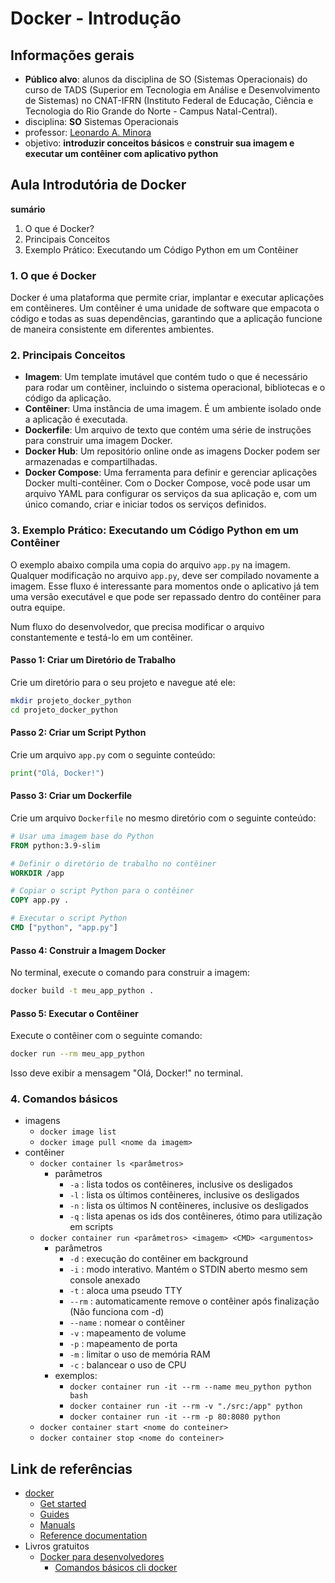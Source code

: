 # Docker - Introdução

## Informações gerais
- **Público alvo**: alunos da disciplina de SO (Sistemas Operacionais) do curso de TADS (Superior em Tecnologia em Análise e Desenvolvimento de Sistemas) no CNAT-IFRN (Instituto Federal de Educação, Ciência e Tecnologia do Rio Grande do Norte - Campus Natal-Central).
- disciplina: **SO** Sistemas Operacionais
- professor: [Leonardo A. Minora](https://github.com/leonardo-minora)
- objetivo: **introduzir conceitos básicos** e **construir sua imagem e executar um contêiner com aplicativo python**


## Aula Introdutória de Docker
**sumário**
1. O que é Docker?
2. Principais Conceitos
3. Exemplo Prático: Executando um Código Python em um Contêiner

### 1. O que é Docker
Docker é uma plataforma que permite criar, implantar e executar aplicações em contêineres. Um contêiner é uma unidade de software que empacota o código e todas as suas dependências, garantindo que a aplicação funcione de maneira consistente em diferentes ambientes.

### 2. Principais Conceitos
- **Imagem**: Um template imutável que contém tudo o que é necessário para rodar um contêiner, incluindo o sistema operacional, bibliotecas e o código da aplicação.
- **Contêiner**: Uma instância de uma imagem. É um ambiente isolado onde a aplicação é executada.
- **Dockerfile**: Um arquivo de texto que contém uma série de instruções para construir uma imagem Docker.
- **Docker Hub**: Um repositório online onde as imagens Docker podem ser armazenadas e compartilhadas.
- **Docker Compose**: Uma ferramenta para definir e gerenciar aplicações Docker multi-contêiner. Com o Docker Compose, você pode usar um arquivo YAML para configurar os serviços da sua aplicação e, com um único comando, criar e iniciar todos os serviços definidos.

### 3. Exemplo Prático: Executando um Código Python em um Contêiner
O exemplo abaixo compila uma copia do arquivo `app.py` na imagem.
Qualquer modificação no arquivo `app.py`, deve ser compilado novamente a imagem.
Esse fluxo é interessante para momentos onde o aplicativo já tem uma versão executável e que pode ser repassado dentro do contêiner para outra equipe.

Num fluxo do desenvolvedor, que precisa modificar o arquivo constantemente e testá-lo em um contêiner.

#### Passo 1: Criar um Diretório de Trabalho
Crie um diretório para o seu projeto e navegue até ele:
```bash
mkdir projeto_docker_python
cd projeto_docker_python

```

#### Passo 2: Criar um Script Python
Crie um arquivo `app.py` com o seguinte conteúdo:
```python
print("Olá, Docker!")
```

#### Passo 3: Criar um Dockerfile
Crie um arquivo `Dockerfile` no mesmo diretório com o seguinte conteúdo:
```Dockerfile
# Usar uma imagem base do Python
FROM python:3.9-slim

# Definir o diretório de trabalho no contêiner
WORKDIR /app

# Copiar o script Python para o contêiner
COPY app.py .

# Executar o script Python
CMD ["python", "app.py"]
```

#### Passo 4: Construir a Imagem Docker
No terminal, execute o comando para construir a imagem:
```bash
docker build -t meu_app_python .
```

#### Passo 5: Executar o Contêiner
Execute o contêiner com o seguinte comando:
```bash
docker run --rm meu_app_python
```

Isso deve exibir a mensagem "Olá, Docker!" no terminal.

### 4. Comandos básicos
- imagens
  - `docker image list`
  - `docker image pull <nome da imagem>`
- contêiner
  - `docker container ls <parâmetros>`
    - parâmetros
      - `-a` : lista todos os contêineres, inclusive os desligados
      - `-l` : lista os últimos contêineres, inclusive os desligados
      - `-n` : lista os últimos N contêineres, inclusive os desligados
      - `-q` : lista apenas os ids dos contêineres, ótimo para utilização em scripts
  - `docker container run <parâmetros> <imagem> <CMD> <argumentos>`
    - parâmetros
      - `-d` : execução do contêiner em background
      - `-i` : modo interativo. Mantém o STDIN aberto mesmo sem console anexado
      - `-t` : aloca uma pseudo TTY
      - `--rm` : automaticamente remove o contêiner após finalização (Não funciona com -d)
      - `--name` : nomear o contêiner
      - `-v` : mapeamento de volume
      - `-p` : mapeamento de porta
      - `-m` : limitar o uso de memória RAM
      - `-c` : balancear o uso de CPU
    - exemplos:
      - `docker container run -it --rm --name meu_python python bash`
      - `docker container run -it --rm -v "./src:/app" python`
      - `docker container run -it --rm -p 80:8080 python`
  - `docker container start <nome do conteiner>`
  - `docker container stop <nome do conteiner>`


## Link de referências

- [docker](https://www.docker.com/)
  - [Get started](https://docs.docker.com/get-started/)
  - [Guides](https://docs.docker.com/guides/)
  - [Manuals](https://docs.docker.com/manuals/)
  - [Reference documentation](https://docs.docker.com/reference/)
- Livros gratuitos
  - [Docker para desenvolvedores](https://github.com/gomex/docker-para-desenvolvedores)
    - [Comandos básicos cli docker](https://github.com/gomex/docker-para-desenvolvedores/blob/master/manuscript/comandos.md)